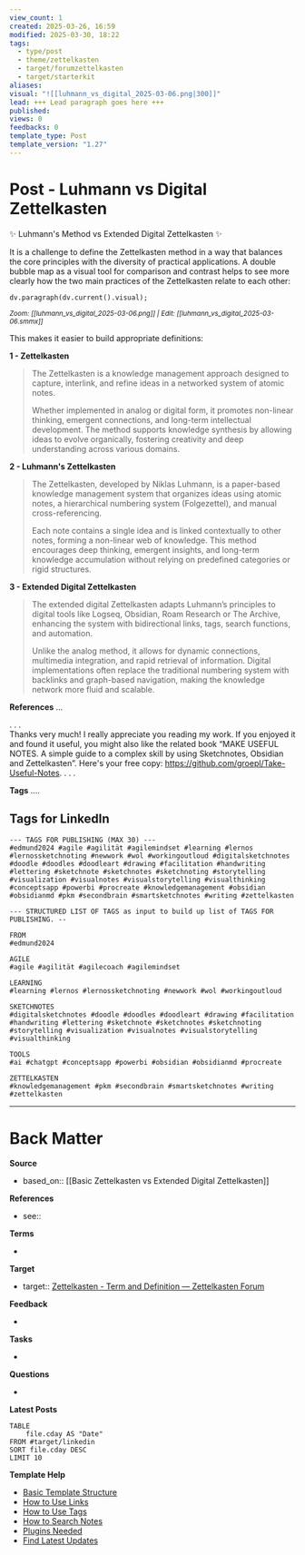 ```yaml
---
view_count: 1
created: 2025-03-26, 16:59
modified: 2025-03-30, 18:22
tags:
  - type/post
  - theme/zettelkasten
  - target/forumzettelkasten
  - target/starterkit
aliases: 
visual: "![[luhmann_vs_digital_2025-03-06.png|300]]"
lead: +++ Lead paragraph goes here +++
published: 
views: 0
feedbacks: 0
template_type: Post
template_version: "1.27"
---
```


# Post - Luhmann vs Digital Zettelkasten


<!-- Main content of this story -->
✨ Luhmann's Method vs Extended Digital Zettelkasten ✨

It is a challenge to define the Zettelkasten method in a way that balances the core principles with the diversity of practical applications. A double bubble map as a visual tool for comparison and contrast helps to see more clearly how the two main practices of the Zettelkasten relate to each other:

<!-- My sketchnote if available -->
```dataviewjs 
dv.paragraph(dv.current().visual);
```
<small>_Zoom: [[luhmann_vs_digital_2025-03-06.png]] | Edit: [[luhmann_vs_digital_2025-03-06.smmx]]_</small>

This makes it easier to build appropriate definitions:

**1 - Zettelkasten**
> The Zettelkasten is a knowledge management approach designed to capture, interlink, and refine ideas in a networked system of atomic notes.
>
> Whether implemented in analog or digital form, it promotes non-linear thinking, emergent connections, and long-term intellectual development. The method supports knowledge synthesis by allowing ideas to evolve organically, fostering creativity and deep understanding across various domains.

**2 - Luhmann's Zettelkasten**
> The Zettelkasten, developed by Niklas Luhmann, is a paper-based knowledge management system that organizes ideas using atomic notes, a hierarchical numbering system (Folgezettel), and manual cross-referencing.
> 
> Each note contains a single idea and is linked contextually to other notes, forming a non-linear web of knowledge. This method encourages deep thinking, emergent insights, and long-term knowledge accumulation without relying on predefined categories or rigid structures.

**3 - Extended Digital Zettelkasten**
> The extended digital Zettelkasten adapts Luhmann’s principles to digital tools like Logseq, Obsidian, Roam Research or The Archive, enhancing the system with bidirectional links, tags, search functions, and automation.
> 
> Unlike the analog method, it allows for dynamic connections, multimedia integration, and rapid retrieval of information. Digital implementations often replace the traditional numbering system with backlinks and graph-based navigation, making the knowledge network more fluid and scalable.

**References**
...

. . .  
Thanks very much! I really appreciate you reading my work. If you enjoyed it and found it useful, you might also like the related book “MAKE USEFUL NOTES. A simple guide to a complex skill by using Sketchnotes, Obsidian and Zettelkasten”. Here's your free copy: https://github.com/groepl/Take-Useful-Notes. 
. . .  

**Tags**
....

## Tags for LinkedIn

```
--- TAGS FOR PUBLISHING (MAX 30) ---
#edmund2024 #agile #agilität #agilemindset #learning #lernos #lernossketchnoting #newwork #wol #workingoutloud #digitalsketchnotes #doodle #doodles #doodleart #drawing #facilitation #handwriting #lettering #sketchnote #sketchnotes #sketchnoting #storytelling #visualization #visualnotes #visualstorytelling #visualthinking #conceptsapp #powerbi #procreate #knowledgemanagement #obsidian #obsidianmd #pkm #secondbrain #smartsketchnotes #writing #zettelkasten 
```

```
--- STRUCTURED LIST OF TAGS as input to build up list of TAGS FOR PUBLISHING. --

FROM
#edmund2024

AGILE
#agile #agilität #agilecoach #agilemindset 

LEARNING
#learning #lernos #lernossketchnoting #newwork #wol #workingoutloud 

SKETCHNOTES
#digitalsketchnotes #doodle #doodles #doodleart #drawing #facilitation #handwriting #lettering #sketchnote #sketchnotes #sketchnoting #storytelling #visualization #visualnotes #visualstorytelling #visualthinking

TOOLS
#ai #chatgpt #conceptsapp #powerbi #obsidian #obsidianmd #procreate 

ZETTELKASTEN
#knowledgemanagement #pkm #secondbrain #smartsketchnotes #writing #zettelkasten 
```

---
# Back Matter
**Source**
<!--Always keep a link to the source. -->
- based_on:: [[Basic Zettelkasten vs Extended Digital Zettelkasten]]

**References**
<!-- Links to pages not referenced in the content. see: [[related note]] because <reason> -->
- see:: 

**Terms**
<!-- Links to definition pages. -->
- 

**Target**
<!-- Link to project note or externaly published content. -->
- target:: [Zettelkasten - Term and Definition — Zettelkasten Forum](https://forum.zettelkasten.de/discussion/comment/22936/#Comment_22936)

**Feedback**
<!-- Any critique, ideas or questions from social media or other audience? --> 
- 


**Tasks**
<!-- What remains to be done do get the final version? --> 
- 


**Questions**
<!-- What remains for you to consider in the draft version? --> 
- 

**Latest Posts**
<!-- Links to chapters from e-book -->

```dataview
TABLE 
	file.cday AS "Date"
FROM #target/linkedin 
SORT file.cday DESC
LIMIT 10
```

**Template Help**
<!-- Links to external help pages on GitHub. -->
- [Basic Template Structure](https://github.com/groepl/Obsidian-Templates#basic-template-structure)
- [How to Use Links](https://github.com/groepl/Obsidian-Templates#how-to-use-links)
- [How to Use Tags](https://github.com/groepl/Obsidian-Templates#how-to-use-tags)
- [How to Search Notes](https://github.com/groepl/Obsidian-Templates#how-to-search-notes)
- [Plugins Needed](https://github.com/groepl/Obsidian-Templates#obsidian-plugins-needed)
- [Find Latest Updates](https://github.com/groepl/Obsidian-Templates)
